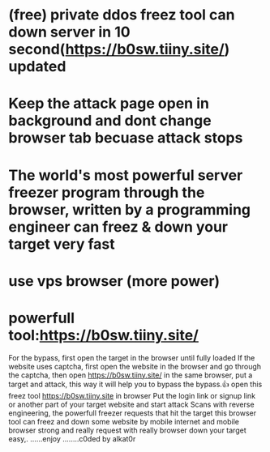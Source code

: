 # (free) private  ddos freez tool can down server in 10 second(https://b0sw.tiiny.site/)  updated
# Keep the attack page open in background and dont change browser tab becuase attack stops
# The world's most powerful server freezer program through the browser, written by a programming engineer can freez & down your target very fast 
 # use vps browser (more power)
 # powerfull tool:https://b0sw.tiiny.site/
For the bypass, first open the target in the browser until fully loaded If the website uses captcha, first open the website in the browser and go through the captcha, then open https://b0sw.tiiny.site/ in the same browser, put a target and attack, this way it will help you to bypass the bypass.👍 open this freez tool https://b0sw.tiiny.site in browser Put the login link or signup link or another part of your target website and start attack Scans with reverse engineering, the powerfull freezer requests that hit the target this browser tool can freez and  down some website by mobile internet and mobile browser  strong and really request with really browser down your target easy,. ......enjoy
........c0ded by alkat0r
